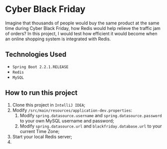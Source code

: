 # Cyber Black Friday
Imagine that thousands of people would buy the same product at the same time during Cyber Black Friday, how Redis would help relieve the traffic jam of orders? In this project, 
I would test how efficient it would become when an online shopping system is integrated with Redis.

## Technologies Used
* `Spring Boot 2.2.1.RELEASE`
* `Redis`
* `MySQL`

## How to run this project
1. Clone this project in `IntelliJ IDEA`;
2. Modify `/src/main/resources/application-dev.properties`:
    1. Modify `spring.datasource.username` and `spring.datasource.password` to your own MySQL username and password; 
    2. Modify `spring.datasource.url` and `blackfriday.database.url` to your current Time Zone;
3. Start your local Redis server;
4. 
